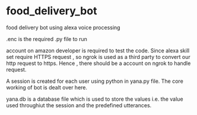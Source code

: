 # food_delivery_bot
food delivery bot using alexa voice processing

.enc is the required .py file to run

account on amazon developer is required to test the code. 
Since alexa skill set require HTTPS request , so ngrok is used as a third party to convert our http request to https.
Hence , there should be a account on ngrok to handle request.

A session is created for each user using python in yana.py file. The core working of bot is dealt over here. 

yana.db is a database file which is used to store the values i.e. the value used throughiut the session and the predefined utterances.
